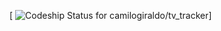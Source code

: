 
[ ![Codeship Status for camilogiraldo/tv_tracker](https://codeship.com/projects/1b6b5650-b6b9-0134-ecbd-06010e1e4b5f/status?branch=master)]
